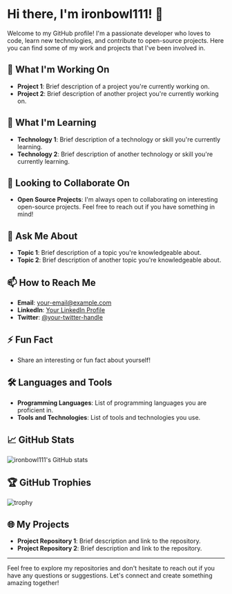 # Hi there, I'm ironbowl111! 👋

Welcome to my GitHub profile! I'm a passionate developer who loves to code, learn new technologies, and contribute to open-source projects. Here you can find some of my work and projects that I've been involved in.

## 🔭 What I'm Working On
- **Project 1**: Brief description of a project you're currently working on.
- **Project 2**: Brief description of another project you're currently working on.

## 🌱 What I'm Learning
- **Technology 1**: Brief description of a technology or skill you're currently learning.
- **Technology 2**: Brief description of another technology or skill you're currently learning.

## 👯 Looking to Collaborate On
- **Open Source Projects**: I'm always open to collaborating on interesting open-source projects. Feel free to reach out if you have something in mind!

## 💬 Ask Me About
- **Topic 1**: Brief description of a topic you're knowledgeable about.
- **Topic 2**: Brief description of another topic you're knowledgeable about.

## 📫 How to Reach Me
- **Email**: [your-email@example.com](mailto:your-email@example.com)
- **LinkedIn**: [Your LinkedIn Profile](https://www.linkedin.com/in/your-profile)
- **Twitter**: [@your-twitter-handle](https://twitter.com/your-twitter-handle)

## ⚡ Fun Fact
- Share an interesting or fun fact about yourself!

## 🛠️ Languages and Tools
- **Programming Languages**: List of programming languages you are proficient in.
- **Tools and Technologies**: List of tools and technologies you use.

## 📈 GitHub Stats
![ironbowl111's GitHub stats](https://github-readme-stats.vercel.app/api?username=ironbowl111&show_icons=true&theme=radical)

## 🏆 GitHub Trophies
![trophy](https://github-profile-trophy.vercel.app/?username=ironbowl111&theme=radical)

## 🌐 My Projects
- **Project Repository 1**: Brief description and link to the repository.
- **Project Repository 2**: Brief description and link to the repository.

---

Feel free to explore my repositories and don't hesitate to reach out if you have any questions or suggestions. Let's connect and create something amazing together!
